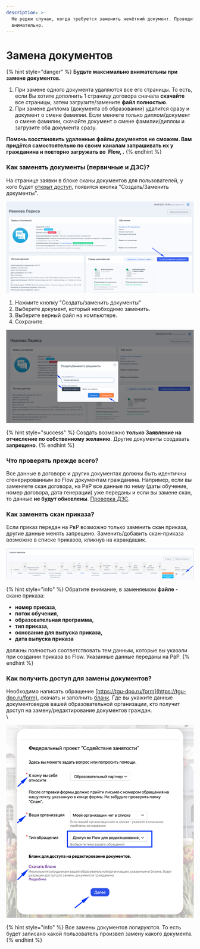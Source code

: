 ```yaml
---
description: >-
  Не редки случаи, когда требуется заменить нечёткий документ. Проводите замену
  внимательно.
---
```


# Замена документов

{% hint style="danger" %}
**Будьте максимально внимательны при замене документов.**&#x20;

1. При замене одного документа удаляются все его страницы. То есть, если Вы хотите дополнить 1 страницу договора сначала **скачайте** все страницы, затем загрузите/замените **файл полностью**.
2. При замене диплома (документа об образовании) удалится сразу и документ о смене фамилии. Если меняете только диплом/документ о смене фамилии, скачайте документ о смене фамилии/диплом и загрузите оба документа сразу.

**Помочь восстановить удаленные файлы документов не сможем. Вам придётся самостоятельно по своим каналам запрашивать их у гражданина и повторно загружать во  Flow, .**
{% endhint %}

### Как заменять документы (первичные и ДЗС)?

На странице заявки в блоке сканы документов для пользователей, у кого будет [открыт доступ](zamena-dokumentov.md#undefined),  появится кнопка "Создать/Заменить документы".

![](<../.gitbook/assets/image (81).png>)

1. Нажмите кнопку "Создать/заменить документы"
2. Выберите документ, который необходимо заменить.&#x20;
3. Выберите верный файл на компьютере.
4. Сохраните.

![](<../.gitbook/assets/image (37).png>)

{% hint style="success" %}
Создать возможно **только Заявление на отчисление по собственному желанию**. Другие документы создавать **запрещено**.
{% endhint %}

### Что проверять прежде всего?

Все данные в договоре и других документах должны быть идентичны сгенерированным  во Flow документам гражданина. Например, если вы заменяете скан договора, на РвР все данные по нему (даты обучение, номер договора, дата генерации) уже переданы и если вы замене скан, то данные **не будут обновлены**. [Проверка ДЗС](proverka-dzs.md).

### Как заменять скан приказа?

Если приказ передан на РвР возможно только заменить скан приказа, другие данные менять запрещено. Заменить/добавить скан-приказа возможно в списке приказов, кликнув на карандашик.

![](<../.gitbook/assets/image (49).png>)

{% hint style="info" %}
Обратите внимание, в заменяемом **файле** - скане приказа:

* **номер приказа**,
* **поток обучения**,
* **образовательная программа,**
* **тип приказа,**
* **основание для выпуска приказа,**
* **дата выпуска приказа**

должны полностью соответствовать тем данным, которые вы указали при создании приказа во Flow. Указанные данные переданы на РвР.
{% endhint %}

### Как получить доступ для замены документов?

Необходимо написать обращение [https://tgu-dpo.ru/form](https://tgu-dpo.ru/form), скачать и заполнить [бланк](https://docs.google.com/document/d/1lU2tVwDKBB\_V\_Dv718ETFPNbllp5j0CY/edit?usp=sharing\&ouid=114670627208098431049\&rtpof=true\&sd=true). Где вы укажите данные документоведов вашей образовательной организации, кто получит доступ на замену/редактирование документов граждан. \
\


![](<../.gitbook/assets/image (62).png>)

{% hint style="info" %}
Все замены документов логируются. То есть будет записано какой пользователь  произвел замену какого документа.&#x20;
{% endhint %}
